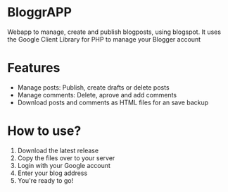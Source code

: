 # BloggrAPP
Webapp to manage, create and publish blogposts, using blogspot. It uses the Google Client Library for PHP to manage your Blogger account

# Features
- Manage posts: Publish, create drafts or delete posts 
- Manage comments: Delete, aprove and add comments
- Download posts and comments as HTML files for an save backup

# How to use?
1. Download the latest release
2. Copy the files over to your server
3. Login with your Google account
4. Enter your blog address
5. You're ready to go!
